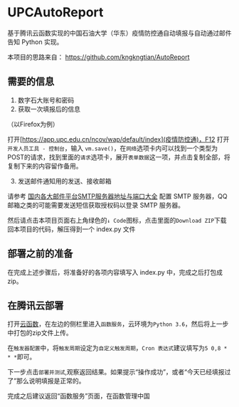 # UPCAutoReport
基于腾讯云函数实现的中国石油大学（华东）疫情防控通自动填报与自动通过邮件告知 Python 实现。

本项目的思路来自： https://github.com/kngkngtian/AutoReport

## 需要的信息
1. 数字石大账号和密码
2. 获取一次填报后的信息

（以Firefox为例）

打开[https://app.upc.edu.cn/ncov/wap/default/index](疫情防控通)，F12 打开`开发人员工具 - 控制台`，输入 `vm.save()`，在`网络`选项卡内可以找到一个类型为POST的请求，找到里面的`请求`选项卡，展开`表单数据`这一项，并点击复制全部，将复制下来的内容留作备用。

3. 发送邮件通知用的发送、接收邮箱

请参考 [国内各大邮件平台SMTP服务器地址与端口大全](https://www.fujieace.com/jingyan/smtp.html) 配置 SMTP 服务器，QQ 邮箱之类的可能需要发送短信获取授权码以登录 SMTP 服务器。

然后请点击本项目页面右上角绿色的`↓ Code`图标，点击里面的`Download ZIP`下载回本项目的代码，解压得到一个 index.py 文件

## 部署之前的准备

在完成上述步骤后，将准备好的各项内容填写入 index.py 中，完成之后打包成 zip。

## 在腾讯云部署
 打开[云函数](https://console.cloud.tencent.com/scf)，在左边的侧栏里进入`函数服务`，云环境为`Python 3.6`，然后将上一步中打包的zip文件上传。
 
 在`触发器配置`中，将`触发周期`设定为`自定义触发周期`，`Cron 表达式`建议填写为`5 0,8 * * *`即可。
 
 下一步点击`部署并测试`,观察返回结果。如果提示“操作成功”，或者“今天已经填报过了”那么说明填报是正常的。
 
 完成之后建议返回“函数服务”页面，在函数管理中国
